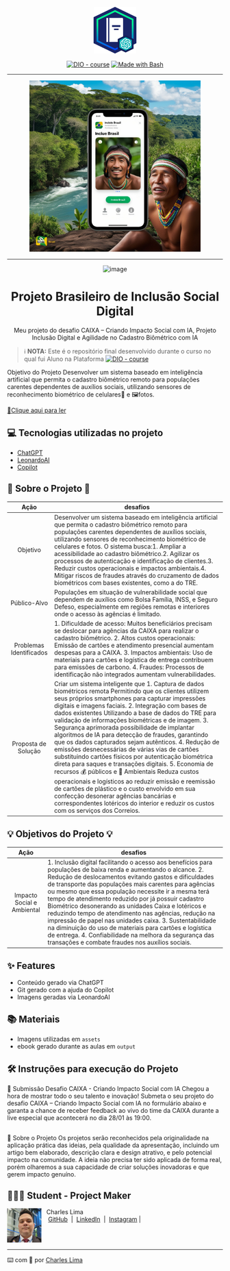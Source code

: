 <p align="center">
    <img width="100" src="/assets/banner.png">
</p>


<p align="center">
<a href="https://dio.me/"><img src="https://img.shields.io/badge/DIO-Course-28DA77?logo=youtube" alt="DIO - course"></a>
<a href="https://www.gnu.org/software/bash/" title="Go to Bash homepage"><img src="https://img.shields.io/badge/Prompt-Project-blue?logo=gnu-bash&amp;logoColor=white" alt="Made with Bash"></a></p>

-------
<p align="center">
<img 
    src="/assets/indigenaLeonardBr.jpg"
    width="400"  
/>
</p>

-------
<p align="center">
  <img src="https://github.com/user-attachments/assets/cfa13702-fda4-4b2b-bd58-d8ed6a2cbe08" alt="image">
</p>
<h1 align="center">Projeto Brasileiro de Inclusão Social Digital</h1>
<p align="center">Meu projeto do desafio CAIXA – Criando Impacto Social com IA, Projeto Inclusão Digital e Agilidade no Cadastro Biômétrico com IA</p>

> ℹ️ **NOTA:** Este é o repositório final desenvolvido durante o curso no qual fui Aluno na Plataforma <a href="https://dio.me/"><img src="https://img.shields.io/badge/DIO-Course-28DA77?logo=youtube" alt="DIO - course"></a>

Objetivo do Projeto
Desenvolver um sistema baseado em inteligência artificial que permita o cadastro biômétrico remoto para populações carentes dependentes de auxílios sociais, utilizando sensores de reconhecimento biométrico de celulares📱 e 🖼️fotos.


<a href="https://github.com/Underdarkshadow/prompts-recipe-to-create-a-ebook/blob/main/E-book%20Template%20Avenger%20copy.pdf" title="View PDF now"> 📕Clique aqui para ler</a>

## 💻 Tecnologias utilizadas no projeto

- [ChatGPT](https://chat.openai.com/)
- [LeonardoAI](https://app.leonardo.ai/) 
- [Copilot](https://www.microsoft.com/en-us/microsoft-365/copilot)

## 🧠 Sobre o Projeto 🧠

|   Ação   | desafios |
| :------: | -------------------------------------------------------------------------------------------------------------------------------------------------------------------------------------------------------------------------------------------------------------- |
|  Objetivo   | Desenvolver um sistema baseado em inteligência artificial que permita o cadastro biômétrico remoto para populações carentes dependentes de auxílios sociais, utilizando sensores de reconhecimento biométrico de celulares e fotos. O sistema busca:1.	Ampliar a acessibilidade ao cadastro biômétrico.2.	Agilizar os processos de autenticação e identificação de clientes.3.	Reduzir custos operacionais e impactos ambientais.4.	Mitigar riscos de fraudes através do cruzamento de dados biométricos com bases existentes, como a do TRE. |
| Público-Alvo | Populações em situação de vulnerabilidade social que dependem de auxílios como Bolsa Família, INSS, e Seguro Defeso, especialmente em regiões remotas e interiores onde o acesso às agências é limitado. |
| Problemas Identificados | 1.	Dificuldade de acesso: Muitos beneficiários precisam se deslocar para agências da CAIXA para realizar o cadastro biômétrico. 2.	Altos custos operacionais: Emissão de cartões e atendimento presencial aumentam despesas para a CAIXA. 3.	Impactos ambientais: Uso de materiais para cartões e logística de entrega contribuem para emissões de carbono. 4.	Fraudes: Processos de identificação não integrados aumentam vulnerabilidades. |
| Proposta de Solução | Criar um sistema inteligente que 1.	Captura de dados biométricos remota Permitindo que os clientes utilizem seus próprios smartphones para capturar impressões digitais e imagens faciais. 2. Integração com bases de dados existentes Utilizando a base de dados do TRE para validação de informações biométricas e de imagem. 3. Segurança aprimorada possibilidade de implantar algoritmos de IA para detecção de fraudes, garantindo que os dados capturados sejam autênticos. 4. Redução de emissões desnecessárias de várias vias de cartões substituindo cartões físicos por autenticação biométrica direta para saques e transações digitais. 5. Economia de recursos 💰 públicos e 🌳 Ambientais Reduza custos operacionais e logísticos ao reduzir emissão e reemissão de cartões de plástico e o custo envolvido em sua confecção desonerar agências bancárias e correspondentes lotéricos do interior e reduzir os custos com os serviços dos Correios. |



## 💡 Objetivos do Projeto 💡

|  Ação  | desafios |
| :----: | -------------------------------------------------------------------------------------- |
| Impacto Social e Ambiental | 1. Inclusão digital facilitando o acesso aos benefícios para populações de baixa renda e aumentando o alcance. 2. Redução de deslocamentos evitando gastos e dificuldades de transporte das populações mais carentes para agências ou mesmo que essa população necessite ir a mesma terá tempo de atendimento reduzido por já possuir cadastro Biométrico desonerando as unidades Caixa e lotéricos e reduzindo tempo de atendimento nas agências, redução na impressão de papel nas unidades caixa. 3. Sustentabilidade na diminuição do uso de materiais para cartões e logística de entrega. 4. Confiabilidade na melhora da segurança das transações e combate fraudes nos auxílios sociais. |




## ✨ Features

- Conteúdo gerado via ChatGPT
- Git gerado com a ajuda do Copilot
- Imagens geradas via LeonardoAI

## 📚 Materiais

- Imagens utilizadas em `assets`
- ebook gerado durante as aulas em `output`

## 🛠️ Instruções para execução do Projeto

📂 Submissão Desafio CAIXA - Criando Impacto Social com IA
Chegou a hora de mostrar todo o seu talento e inovação! Submeta o seu projeto do desafio CAIXA – Criando Impacto Social com IA no formulário abaixo e garanta a chance de receber feedback ao vivo do time da CAIXA durante a live especial que acontecerá no dia 28/01 às 19:00.
##
📂 Sobre o Projeto
Os projetos serão reconhecidos pela originalidade na aplicação prática das ideias, pela qualidade da apresentação, incluindo um artigo bem elaborado, descrição clara e design atrativo, e pelo potencial impacto na comunidade. A ideia não precisa ter sido aplicada de forma real, porém olharemos a sua capacidade de criar soluções inovadoras e que gerem impacto genuíno.

## 👋👨‍💻 Student - Project Maker

<p>
    <img 
      align=left 
      margin=10 
      width=80 
      src="https://github.com/Underdarkshadow/prompts-for-podcast-generate-by-ia/blob/main/assets/eu%20executivo.png"
    />
    <p>&nbsp&nbsp&nbspCharles Lima<br>
    &nbsp&nbsp&nbsp
    <a href="https://github.com/Underdarkshadow">GitHub</a>
    &nbsp;|&nbsp;
    <a href="https://www.linkedin.com/in/charles-lima-8a8b40338/">LinkedIn</a>
    &nbsp;|&nbsp;
    <a href="https://www.instagram.com/charles.lima.9889/">Instagram</a>&nbsp;|&nbsp;</p>
</p>
<br/><br/>
<p>

---

⌨️ com 💙 por [Charles Lima](https://github.com/Underdarkshadow)
